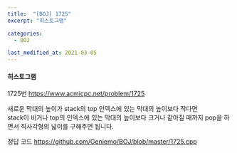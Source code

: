 ```yaml
---
title:  "[BOJ] 1725"
excerpt: "히스토그램"

categories:
  - BOJ

last_modified_at: 2021-03-05
---
```


#### 히스토그램

1725번 <https://www.acmicpc.net/problem/1725>

새로운 막대의 높이가 stack의 top 인덱스에 있는 막대의 높이보다 작다면<br>
stack이 비거나 top의 인덱스에 있는 막대의 높이보다 크거나 같아질 때까지 pop을 하면서 직사각형의 넓이를 구해주면 됩니다.

정답 코드 <https://github.com/Geniemo/BOJ/blob/master/1725.cpp>